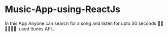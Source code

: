 # Music-App-using-ReactJs
In this App Anyone can search for a song and listen for upto 30 seconds 🚀🚀🚀🚀🚀🚀. 
used Itunes API...
